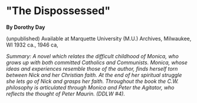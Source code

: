 "The Dispossessed"
==================

**By Dorothy Day**

(unpublished) Available at Marquette University (M.U.) Archives,
Milwaukee, WI 1932 ca., 1946 ca,

*Summary: A novel which relates the difficult childhood of Monica, who
grows up with both committed Catholics and Communists. Monica, whose
ideas and experiences resemble those of the author, finds herself torn
between Nick and her Christian faith. At the end of her spiritual
struggle she lets go of Nick and grasps her faith. Throughout the book
the C.W. philosophy is articulated through Monica and Peter the
Agitator, who reflects the thought of Peter Maurin. (DDLW \#4).*


